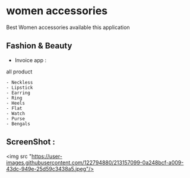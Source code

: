 # women accessories

Best Women accessories available this application  

## Fashion & Beauty

- Invoice app :

all product

    - Neckless
    - Lipstick
    - Earring
    - Ring
    - Heels
    - Flat
    - Watch
    - Purse
    - Bengals
    
   
## ScreenShot :


   <img src "https://user-images.githubusercontent.com/122794880/213157099-0a248bcf-a009-43dc-949e-25d59c3438a5.jpeg"/>

   


